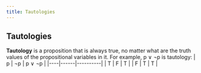 ```yaml
---
title: Tautologies
---
```

## Tautologies

**Tautology** is a proposition that is always true, no matter what are the truth values of the propositional variables in it.
For example, p ∨ ¬p is tautology:
|  p |  ¬p  |  p ∨ ¬p  |
|----|------|----------|
| T  |   F  |      T   |
| F  |   T  |      T   |




